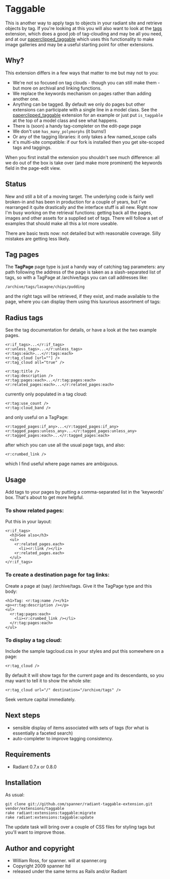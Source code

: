 # Taggable

This is another way to apply tags to objects in your radiant site and retrieve objects by tag. If you're looking at this you will also want to look at the [tags](http://github.com/jomz/radiant-tags-extension/tree) extension, which does a good job of tag-clouding and may be all you need, and at our [paperclipped_taggable](https://github.com/spanner/radiant-paperclipped_taggable-extension) which uses this functionality to make image galleries and may be a useful starting point for other extensions.

## Why?

This extension differs in a few ways that matter to me but may not to you:

* We're not so focused on tag clouds - though you can still make them - but more on archival and linking functions.
* We replace the keywords mechanism on pages rather than adding another one.
* Anything can be tagged. By default we only do pages but other extensions can participate with a single line in a model class. See the [paperclipped_taggable](https://github.com/spanner/radiant-paperclipped_taggable-extension) extension for an example or just put `is_taggable` at the top of a model class and see what happens.
* There is (soon) a handy tag-completer on the edit-page page
* We don't use `has_many_polymorphs` (it burns!)
* Or any of the tagging libraries: it only takes a few named_scope calls
* it's multi-site compatible: if our fork is installed then you get site-scoped tags and taggings.

When you first install the extension you shouldn't see much difference: all we do out of the box is take over (and make more prominent) the keywords field in the page-edit view.

## Status 

New and still a bit of a moving target. The underlying code is fairly well broken-in and has been in production for a couple of years, but I've rearranged it quite drastically and the interface stuff is all new. Right now I'm busy working on the retrieval functions: getting back all the pages, images and other assets for a supplied set of tags. There will follow a set of examples that should make all this a lot more useable.

There are basic tests now: not detailed but with reasonable coverage. Silly mistakes are getting less likely.

## Tag pages

The **TagPage** page type is just a handy way of catching tag parameters: any path following the address of the page is taken as a slash-separated list of tags, so with a TagPage at /archive/tags you can call addresses like:

	/archive/tags/lasagne/chips/pudding
	
and the right tags will be retrieved, if they exist, and made available to the page, where you can display them using this luxurious assortment of tags:

## Radius tags

See the tag documentation for details, or have a look at the two example pages.

	<r:if_tags>...</r:if_tags>
	<r:unless_tags>...</r:unless_tags>
	<r:tags:each>...</r:tags:each>
	<r:tag_cloud [url=""] />
	<r:tag_cloud all="true" />
	
	<r:tag:title />
	<r:tag:description />
	<r:tag:pages:each>...</r:tag:pages:each>
	<r:related_pages:each>...</r:related_pages:each>

currently only populated in a tag cloud:

	<r:tag:use_count />
	<r:tag:cloud_band />

and only useful on a TagPage:

	<r:tagged_pages:if_any>...</r:tagged_pages:if_any>
	<r:tagged_pages:unless_any>...</r:tagged_pages:unless_any>
	<r:tagged_pages:each>...</r:tagged_pages:each>

after which you can use all the usual page tags, and also:

	<r:crumbed_link />
	
which I find useful where page names are ambiguous.

## Usage

Add tags to your pages by putting a comma-separated list in the 'keywords' box. That's about to get more helpful.

### To show related pages:

Put this in your layout:

	<r:if_tags>
	  <h3>See also</h3>
	  <ul>
	    <r:related_pages.each>
	      <li><r:link /></li>
	    <r:related_pages.each>
	  </ul>
	</r:if_tags>

### To create a destination page for tag links:

Create a page at (say) /archive/tags. Give it the TagPage type and this body:

	<h1>Tag: <r:tag:name /></h1>
	<p><r:tag:description /></p>
	<ul>
	  <r:tag:pages:each>
	    <li><r:crumbed_link /></li>
	  </r:tag:pages:each>
	</ul>

### To display a tag cloud:

Include the sample tagcloud.css in your styles and put this somewhere on a page:

	<r:tag_cloud />

By default it will show tags for the current page and its descendants, so you may want to tell it to show the whole site:

	<r:tag_cloud url="/" destination="/archive/tags" />

Seek venture capital immediately.

## Next steps

* sensible display of items associated with sets of tags (for what is essentially a faceted search)
* auto-completer to improve tagging consistency.
	
## Requirements

* Radiant 0.7.x or 0.8.0

## Installation

As usual:

	git clone git://github.com/spanner/radiant-taggable-extension.git vendor/extensions/taggable
	rake radiant:extensions:taggable:migrate
	rake radiant:extensions:taggable:update

The update task will bring over a couple of CSS files for styling tags but you'll want to improve those.
	
## Author and copyright

* William Ross, for spanner. will at spanner.org
* Copyright 2009 spanner ltd
* released under the same terms as Rails and/or Radiant